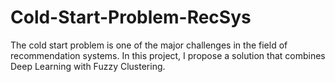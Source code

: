 # Cold-Start-Problem-RecSys
The cold start problem is one of the major challenges in the field of recommendation systems. In this project, I propose a solution that combines Deep Learning with Fuzzy Clustering.
